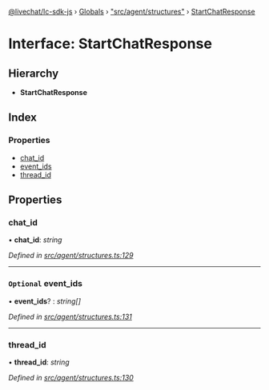 [@livechat/lc-sdk-js](../README.md) › [Globals](../globals.md) › ["src/agent/structures"](../modules/_src_agent_structures_.md) › [StartChatResponse](_src_agent_structures_.startchatresponse.md)

# Interface: StartChatResponse

## Hierarchy

* **StartChatResponse**

## Index

### Properties

* [chat_id](_src_agent_structures_.startchatresponse.md#chat_id)
* [event_ids](_src_agent_structures_.startchatresponse.md#optional-event_ids)
* [thread_id](_src_agent_structures_.startchatresponse.md#thread_id)

## Properties

###  chat_id

• **chat_id**: *string*

*Defined in [src/agent/structures.ts:129](https://github.com/livechat/lc-sdk-js/blob/ce4846a/src/agent/structures.ts#L129)*

___

### `Optional` event_ids

• **event_ids**? : *string[]*

*Defined in [src/agent/structures.ts:131](https://github.com/livechat/lc-sdk-js/blob/ce4846a/src/agent/structures.ts#L131)*

___

###  thread_id

• **thread_id**: *string*

*Defined in [src/agent/structures.ts:130](https://github.com/livechat/lc-sdk-js/blob/ce4846a/src/agent/structures.ts#L130)*
